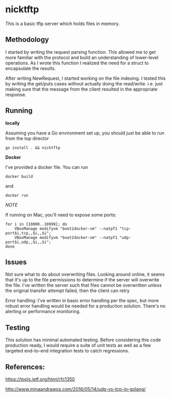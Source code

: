 # nicktftp
This is a basic tftp server which holds files in memory.  


## Methodology

I started by writing the request parsing function.  This allowed me to get more familiar with the protocol and build an understanding of lower-level operations.  As I wrote this function I realized the need for a struct to encapsulate the results.

After writing NewRequest, I started working on the file indexing.  I tested this by writing the get/puts cases without actually doing the read/write.  i.e. just making sure that the message from the client resulted in the appropriate response.


## Running

**locally**

Assuming you have a Go environment set up, you should just be able to run from the top director

`go install . && nicktftp`

**Docker**

I've provided a docker file.  You can run 

`docker build` 

and

`docker run`


*NOTE* 

If running on Mac, you'll need to expose some ports:


    for i in {10000..10999}; do
        VBoxManage modifyvm "boot2docker-vm" --natpf1 "tcp-port$i,tcp,,$i,,$i";
        VBoxManage modifyvm "boot2docker-vm" --natpf1 "udp-port$i,udp,,$i,,$i";
    done




## Issues

Not sure what to do about overwriting files.  Looking around online, it seems that it's up to the file permissions to determine if the server will overwrite the file.  I've written the server such that files cannot be overwritten unless the original transfer attempt failed, then the client can retry

Error handling: I've written in basic error handling per the spec, but more robust error handling would be needed for a production solution.  There's no alerting or performance monitoring. 

## Testing

This solution has minimal automated testing.  Before considering this code production ready, I would require a suite of unit tests as well as a few targeted end-to-end integration tests to catch regressions. 


## References:
https://tools.ietf.org/html/rfc1350

http://www.minaandrawos.com/2016/05/14/udp-vs-tcp-in-golang/
